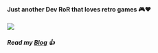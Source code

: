 #### Just another Dev RoR that loves retro games 🎮❤️
<img align="center" src="https://user-images.githubusercontent.com/93665781/181995089-af7e5869-2dc7-438f-95ab-d54643485472.gif" />


##### Read my [Blog]([Blog](https://juneira.com/)) :+1:
